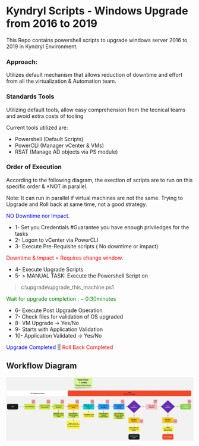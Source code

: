 # Kyndryl Scripts - Windows Upgrade from 2016 to 2019
This Repo contains powershell scripts to upgrade windows server 2016 to 2019 in Kyndryl Environment.

### Approach:
Utilizes default mechanism that allows reduction of downtime and effort from all the virtualization & Automation team.

### Standards Tools
Utilizing default tools, allow easy comprehension from the tecnical teams and avoid extra costs of tooling

Current tools utilized are:
- Powershell (Default Scripts)
- PowerCLI (Manager vCenter & VMs)
- RSAT (Manage AD objects via PS module)

### Order of Execution
According to the following diagram, the exection of scripts are to run on this specific order & *NOT in parallel.

Note: It can run in parallel if virtual machines are not the same. Trying to Upgrade and Roll back at same time, not a good strategy.

<span style="color:blue">NO Downtime nor Impact</span>.

* 1- Set you Credentials #Guarantee you have enough priviledges for the tasks
* 2- Logon to vCenter via PowerCLI
* 3- Execute Pre-Requisite scripts ( No downtime or impact)

<span style="color:red"> Downtime & Impact = Requires change window</span>.

* 4- Execute Upgrade Scripts
* 5- > MANUAL TASK: Execute the Powershell Script on  
> c:\\upgrade\\upgrade_this_machine.ps1

<span style="color:green"> Wait for upgrade completion : ~ 0:30minutes </span>

* 6- Execute Post Upgrade Operation
* 7- Check files for validation of OS upgraded
* 8- VM Upgrade -> Yes/No
* 9- Starts with Application Validation
* 10- Application Validated -> Yes/No

<span style="color:blue">Upgrade Completed</span> || <span style="color:red">Roll Back Completed</span>


## Workflow Diagram
![Workflow](workflow.jpeg)

